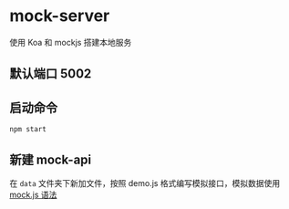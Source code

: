 # mock-server

使用 Koa 和 mockjs 搭建本地服务

## 默认端口 5002

## 启动命令

```
npm start
```

## 新建 mock-api

在 `data` 文件夹下新加文件，按照 demo.js 格式编写模拟接口，模拟数据使用 [mock.js 语法](https://juejin.cn/post/7017642511816474661)
